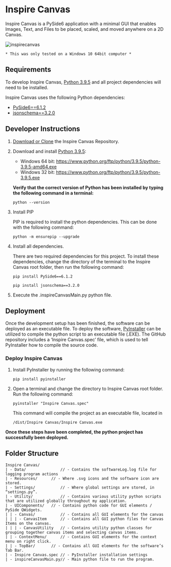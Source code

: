 # Inspire Canvas
Inspire Canvas is a PySide6 application with a minimal GUI that enables Images, Text, and Files to be placed, scaled, and moved anywhere on a 2D Canvas.

![inspirecanvas](https://i.imgur.com/YEH29Ei.png)

```* This was only tested on a Windows 10 64bit computer *```

## Requirements
To develop Inspire Canvas, [Python 3.9.5](https://www.python.org/ftp/python/3.9.5/) and all project dependencies will need to be installed. 

Inspire Canvas uses the following Python dependencies:
- [PySide6==6.1.2](https://pypi.org/project/PySide6/6.1.2/)
- [jsonschema==3.2.0](https://pypi.org/project/jsonschema/3.2.0/)

## Developer Instructions 

1.	[Download or Clone](https://docs.github.com/en/repositories/creating-and-managing-repositories/cloning-a-repository) the Inspire Canvas Repository.

2.	Download and install [Python 3.9.5](https://www.python.org/ftp/python/3.9.5/):  
    
    - Windows 64 bit: https://www.python.org/ftp/python/3.9.5/python-3.9.5-amd64.exe
    - Windows 32 bit: https://www.python.org/ftp/python/3.9.5/python-3.9.5.exe  

    **Verify that the correct version of Python has been installed by typing the following command in a terminal:**
	```
	python --version
	```

3.	Install PIP 

	PIP is required to install the python dependencies. This can be done with the following command:
    
    ```
    python -m ensurepip --upgrade
    ```
  
4.	Install all dependencies. 

	There are two required dependencies for this project. To install these dependencies, change the directory of the terminal to the Inspire Canvas root folder, then run the following command: 

	```
	pip install PySide6==6.1.2
	```
	```
	pip install jsonschema==3.2.0
	```
	
5. 	Execute the .inspireCanvasMain.py python file.

## Deployment
Once the development setup has been finished, the software can be deployed as an executable file. To deploy the software, [PyInstaller](https://pyinstaller.org/en/stable/) can be utilized to compile the python script to an executable file (.EXE). The GitHub repository includes a ‘Inspire Canvas.spec’ file, which is used to tell PyInstaller how to compile the source code. 

### Deploy Inspire Canvas

1.	Install PyInstaller by running the following command:
    ```
    pip install pyinstaller
    ```
2.	Open a terminal and change the directory to Inspire Canvas root folder. Run the following command:
    ```
    pyinstaller "Inspire Canvas.spec"
    ```
    This command will compile the project as an executable file, located in 
    
    ```/dist/Inspire Canvas/Inspire Canvas.exe```
    
**Once these steps have been completed, the python project has successfully been deployed.**

## Folder Structure
```
Inspire Canvas/
| - Data/               // - Contains the softwareLog.log file for logging program actions
| - Resources/		// - Where .svg icons and the software icon are stored.
| - Settings/           // - Where global settings are stored, in “settings.py”. 
| - Utility/            // - Contains various utility python scripts that are utilized globally throughout my application. 
| - UIComponents/	// - Contains python code for GUI elements / PySide QWidgets.
| | - Canvas/           // - Contains all GUI elements for the canvas
| | | - CanvasItem      // - Contains all GUI python files for Canvas Items on the canvas.
| | | - CanvasUtility	// - Contains utility python classes for grouping together canvas items and selecting canvas items.
| | - ContextMenu/      // - Contains GUI elements for the context menu on right click.
| | - TopBar/     	// - Contains all GUI elements for the software’s Tab Bar.
| - Inspire Canvas.spec // - PyInstaller installation settings
| - inspireCanvasMain.py// - Main python file to run the program.

```